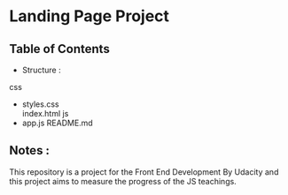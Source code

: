 # Landing Page Project

## Table of Contents
 - Structure  : 

css
- styles.css    
index.html
js
- app.js
README.md


## Notes : 

This repository is a project for the Front End Development By Udacity and this project aims to measure the progress of the JS teachings.
